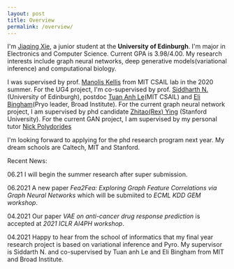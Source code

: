 ```yaml
---
layout: post
title: Overview
permalink: /overview/
---
```



I'm [Jiaqing Xie](https://scholar.google.com/citations?user=Tfg7A2AAAAAJ&hl=en), a junior student at the **University of Edinburgh**. 
I'm major in Electronics and Computer Science. Current GPA is 3.98/4.00.
My research interests include graph neural networks, deep generative models(variational inference) and computational biology.

I was supervised by prof. [Manolis Kellis](http://compbio.mit.edu/) from MIT CSAIL lab in the 2020 summer.
For the UG4 project, I'm co-supervised by prof. [Siddharth N.](https://homepages.inf.ed.ac.uk/snaraya3/)(University of Edinburgh), postdoc [Tuan Anh Le](https://www.tuananhle.co.uk/)(MIT CSAIL) and [Eli Bingham](https://scholar.google.com/citations?user=0uUoiCIAAAAJ&hl=en)(Pryo leader, Broad Institute).
For the current graph neural network project, I am supervised by phd candidate [Zhitao(Rex) Ying](https://cs.stanford.edu/people/rexy/) (Stanford University).
For the current GAN project, I am supervised by my personal tutor [Nick Polydorides](https://www.research.ed.ac.uk/en/persons/nick-polydorides)

I'm looking forward to applying for the phd research program next year. My dream schools are Caltech, MIT and Stanford.


Recent News:

06.21 I will begin the summer research after super submission.

06.2021 A new paper *Fea2Fea: Exploring Graph Feature Correlations via Graph Neural Networks* which will be submiited to *ECML KDD GEM workshop*.

04.2021 Our paper *VAE on anti-cancer drug response prediction* is accepted at *2021 ICLR AI4PH workshop*.



04.2021 Happy to hear from the school of informatics that my final year research project is based on variational inference and Pyro. My supervisor is Siddarth N. and co-supervised by Tuan anh Le and Eli Bingham from MIT and Broad Institute. 
